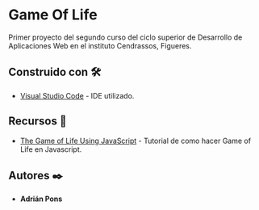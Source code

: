 # Game Of Life

Primer proyecto del segundo curso del ciclo superior de Desarrollo de Aplicaciones Web en el instituto Cendrassos, Figueres.

## Construido con 🛠️

* [Visual Studio Code](https://code.visualstudio.com/) - IDE utilizado.

## Recursos 🌿

* [The Game of Life Using JavaScript](https://javascript.plainenglish.io/the-game-of-life-using-javascript-fc1aaec8274f) - Tutorial de como hacer Game of Life en Javascript.

## Autores ✒️

* **Adrián Pons**
